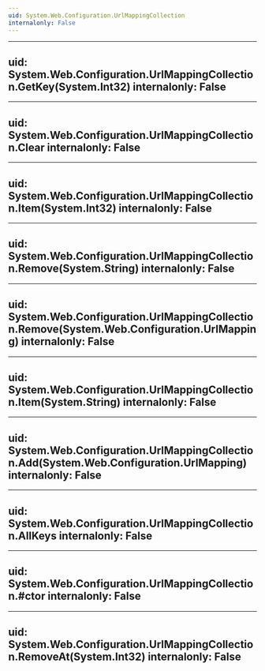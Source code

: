 ```yaml
---
uid: System.Web.Configuration.UrlMappingCollection
internalonly: False
---
```


---
uid: System.Web.Configuration.UrlMappingCollection.GetKey(System.Int32)
internalonly: False
---

---
uid: System.Web.Configuration.UrlMappingCollection.Clear
internalonly: False
---

---
uid: System.Web.Configuration.UrlMappingCollection.Item(System.Int32)
internalonly: False
---

---
uid: System.Web.Configuration.UrlMappingCollection.Remove(System.String)
internalonly: False
---

---
uid: System.Web.Configuration.UrlMappingCollection.Remove(System.Web.Configuration.UrlMapping)
internalonly: False
---

---
uid: System.Web.Configuration.UrlMappingCollection.Item(System.String)
internalonly: False
---

---
uid: System.Web.Configuration.UrlMappingCollection.Add(System.Web.Configuration.UrlMapping)
internalonly: False
---

---
uid: System.Web.Configuration.UrlMappingCollection.AllKeys
internalonly: False
---

---
uid: System.Web.Configuration.UrlMappingCollection.#ctor
internalonly: False
---

---
uid: System.Web.Configuration.UrlMappingCollection.RemoveAt(System.Int32)
internalonly: False
---
